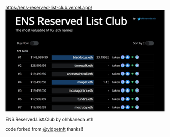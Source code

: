 https://ens-reserved-list-club.vercel.app/
![ENS.Reserved.List.Club](https://github.com/ohhkaneda/ENS.Reserved.List.Club.mtg/blob/main/img/ens-reserved-list-club.jpg?raw=true "ENS.Reserved.List.Club")

ENS.Reserved.List.Club
by ohhkaneda.eth

code forked from [@vidpetnft](https://twitter.com/vidpetnft) thanks!!
